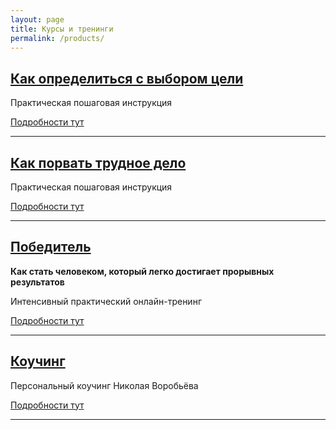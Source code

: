 ```yaml
---
layout: page
title: Курсы и тренинги
permalink: /products/
---
```


## [Как определиться с выбором цели](http://goals.prorealnost.com)

Практическая пошаговая инструкция

[Подробности тут](http://goals.prorealnost.com)

---

## [Как порвать трудное дело](/tear/)

Практическая пошаговая инструкция

[Подробности тут](/tear/)

---

## [Победитель](/pobeditel/)

**Как стать человеком, который легко достигает прорывных результатов**

Интенсивный практический онлайн-тренинг

[Подробности тут](/pobeditel/)

---

## [Коучинг](/coaching/)

Персональный коучинг Николая Воробьёва

[Подробности тут](/coaching/)

---

